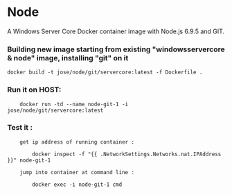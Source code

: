 # Node

A Windows Server Core Docker container image with Node.js 6.9.5 and GIT.


### Building new image starting from existing "windowsservercore & node" image, installing "git" on it

```
docker build -t jose/node/git/servercore:latest -f Dockerfile .
```



### Run it on HOST:

```
    docker run -td --name node-git-1 -i jose/node/git/servercore:latest
```



### Test it :

```
    get ip address of running container :  

        docker inspect -f "{{ .NetworkSettings.Networks.nat.IPAddress }}" node-git-1

    jump into container at command line :

        docker exec -i node-git-1 cmd

```